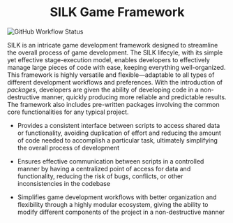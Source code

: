 <div align='center'>
  <h1>SILK Game Framework</h1>
</div>

![GitHub Workflow Status](https://img.shields.io/github/actions/workflow/status/wicked-wlzard/silk/release.yml?label=release&style=plastic)

SILK is an intricate game development framework designed to streamline the overall process of game development. The SILK lifecyle, with its simple yet effective stage-execution model, enables developers to effectively manage large pieces of code with ease, keeping everything well-organized. This framework is highly versatile and flexible—adaptable to all types of different development workflows and preferences. With the introduction of *packages*, developers are given the ability of developing code in a non-destructive manner, quickly producing more reliable and predictable results. The framework also includes pre-written packages involving the common core functionalities for any typical project.

- Provides a consistent interface between scripts to access shared data or functionality, avoiding duplication of effort and reducing the amount of code needed to accomplish a particular task, ultimately simplifying the overall process of development

- Ensures effective communication between scripts in a controlled manner by having a centralized point of access for data and functionality, reducing the risk of bugs, conflicts, or other inconsistencies in the codebase

- Simplifies game development workflows with better organization and flexibility through a highly modular ecosystem, giving the ability to modify different components of the project in a non-destructive manner
